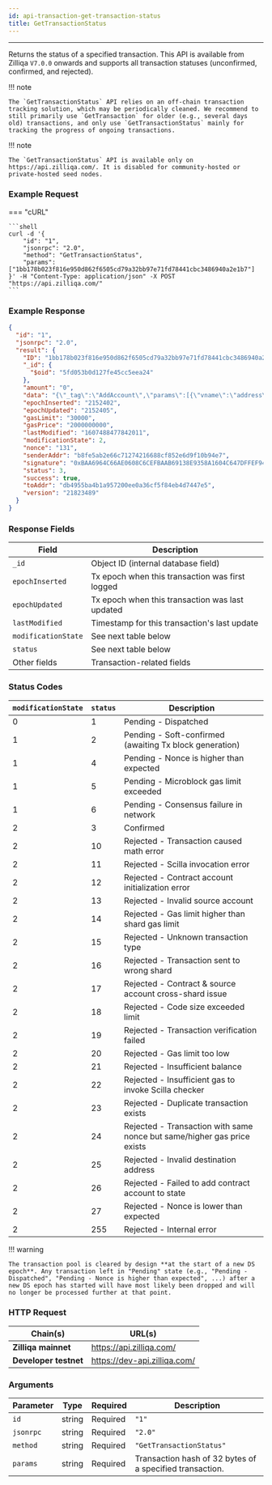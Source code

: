 ```yaml
---
id: api-transaction-get-transaction-status
title: GetTransactionStatus
---
```


---

Returns the status of a specified transaction. This API is available from Zilliqa `V7.0.0` onwards and supports all transaction statuses (unconfirmed, confirmed, and rejected).

!!! note

    The `GetTransactionStatus` API relies on an off-chain transaction tracking solution, which may be periodically cleaned. We recommend to still primarily use `GetTransaction` for older (e.g., several days old) transactions, and only use `GetTransactionStatus` mainly for tracking the progress of ongoing transactions.

!!! note

    The `GetTransactionStatus` API is available only on https://api.zilliqa.com/. It is disabled for community-hosted or private-hosted seed nodes.

### Example Request

=== "cURL"

    ```shell
    curl -d '{
        "id": "1",
        "jsonrpc": "2.0",
        "method": "GetTransactionStatus",
        "params": ["1bb178b023f816e950d862f6505cd79a32bb97e71fd78441cbc3486940a2e1b7"]
    }' -H "Content-Type: application/json" -X POST "https://api.zilliqa.com/"
    ```

### Example Response

```json
{
  "id": "1",
  "jsonrpc": "2.0",
  "result": {
    "ID": "1bb178b023f816e950d862f6505cd79a32bb97e71fd78441cbc3486940a2e1b7",
    "_id": {
      "$oid": "5fd053b0d127fe45cc5eea24"
    },
    "amount": "0",
    "data": "{\"_tag\":\"AddAccount\",\"params\":[{\"vname\":\"address\",\"type\":\"ByStr20\",\"value\":\"0x0434cdcf27e2294b3539cb6ffe2cc328d7f9757e\"},{\"vname\":\"datetime_added\",\"type\":\"String\",\"value\":\"1607488428\"}]}",
    "epochInserted": "2152402",
    "epochUpdated": "2152405",
    "gasLimit": "30000",
    "gasPrice": "2000000000",
    "lastModified": "1607488477842011",
    "modificationState": 2,
    "nonce": "131",
    "senderAddr": "b8fe5ab2e66c71274216688cf852e6d9f10b94e7",
    "signature": "0xBAA6964C66AE0608C6CEFBAAB69138E9358A1604C647DFFEF94E7022F2AB33D67F70802F71E934A0690BE4BA81CC3866B2FB668B29C528E6B77B1285533A2E2C",
    "status": 3,
    "success": true,
    "toAddr": "db4955ba4b1a957200ee0a36cf5f84eb4d7447e5",
    "version": "21823489"
  }
}
```

### Response Fields

| Field               | Description                                     |
| ------------------- | ----------------------------------------------- |
| `_id`               | Object ID (internal database field)             |
| `epochInserted`     | Tx epoch when this transaction was first logged |
| `epochUpdated`      | Tx epoch when this transaction was last updated |
| `lastModified`      | Timestamp for this transaction's last update    |
| `modificationState` | See next table below                            |
| `status`            | See next table below                            |
| Other fields        | Transaction-related fields                      |

### Status Codes

| `modificationState` | `status` | Description                                                             |
| ------------------- | -------- | ----------------------------------------------------------------------- |
| 0                   | 1        | Pending - Dispatched                                                    |
| 1                   | 2        | Pending - Soft-confirmed (awaiting Tx block generation)                 |
| 1                   | 4        | Pending - Nonce is higher than expected                                 |
| 1                   | 5        | Pending - Microblock gas limit exceeded                                 |
| 1                   | 6        | Pending - Consensus failure in network                                  |
| 2                   | 3        | Confirmed                                                               |
| 2                   | 10       | Rejected - Transaction caused math error                                |
| 2                   | 11       | Rejected - Scilla invocation error                                      |
| 2                   | 12       | Rejected - Contract account initialization error                        |
| 2                   | 13       | Rejected - Invalid source account                                       |
| 2                   | 14       | Rejected - Gas limit higher than shard gas limit                        |
| 2                   | 15       | Rejected - Unknown transaction type                                     |
| 2                   | 16       | Rejected - Transaction sent to wrong shard                              |
| 2                   | 17       | Rejected - Contract & source account cross-shard issue                  |
| 2                   | 18       | Rejected - Code size exceeded limit                                     |
| 2                   | 19       | Rejected - Transaction verification failed                              |
| 2                   | 20       | Rejected - Gas limit too low                                            |
| 2                   | 21       | Rejected - Insufficient balance                                         |
| 2                   | 22       | Rejected - Insufficient gas to invoke Scilla checker                    |
| 2                   | 23       | Rejected - Duplicate transaction exists                                 |
| 2                   | 24       | Rejected - Transaction with same nonce but same/higher gas price exists |
| 2                   | 25       | Rejected - Invalid destination address                                  |
| 2                   | 26       | Rejected - Failed to add contract account to state                      |
| 2                   | 27       | Rejected - Nonce is lower than expected                                 |
| 2                   | 255      | Rejected - Internal error                                               |

!!! warning

    The transaction pool is cleared by design **at the start of a new DS epoch**. Any transaction left in "Pending" state (e.g., "Pending - Dispatched", "Pending - Nonce is higher than expected", ...) after a new DS epoch has started will have most likely been dropped and will no longer be processed further at that point.

### HTTP Request

| Chain(s)              | URL(s)                       |
| --------------------- | ---------------------------- |
| **Zilliqa mainnet**   | https://api.zilliqa.com/     |
| **Developer testnet** | https://dev-api.zilliqa.com/ |

### Arguments

| Parameter | Type   | Required | Description                                              |
| --------- | ------ | -------- | -------------------------------------------------------- |
| `id`      | string | Required | `"1"`                                                    |
| `jsonrpc` | string | Required | `"2.0"`                                                  |
| `method`  | string | Required | `"GetTransactionStatus"`                                 |
| `params`  | string | Required | Transaction hash of 32 bytes of a specified transaction. |
